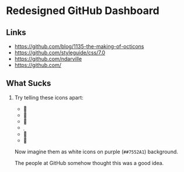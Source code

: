 Redesigned GitHub Dashboard
===========================

Links
-----

* https://github.com/blog/1135-the-making-of-octicons
* https://github.com/styleguide/css/7.0
* https://github.com/ndarville
* https://github.com/

What Sucks
----------

1. Try telling these icons apart:

    * &#xf001;
    * &#xf002;
    * &#xf003;
    * &#xf004;
    * &#xf005;
    * &#xf006;

    Now imagine them as white icons on purple (`##7552A1`) background.

    The people at GitHub somehow thought this was a good idea.
